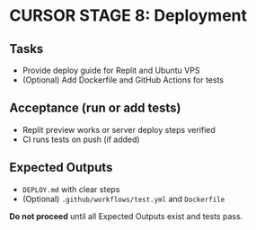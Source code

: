 # CURSOR STAGE 8: Deployment

## Tasks

- Provide deploy guide for Replit and Ubuntu VPS
- (Optional) Add Dockerfile and GitHub Actions for tests


## Acceptance (run or add tests)

- Replit preview works or server deploy steps verified
- CI runs tests on push (if added)


## Expected Outputs

- `DEPLOY.md` with clear steps
- (Optional) `.github/workflows/test.yml` and `Dockerfile`


**Do not proceed** until all Expected Outputs exist and tests pass.

